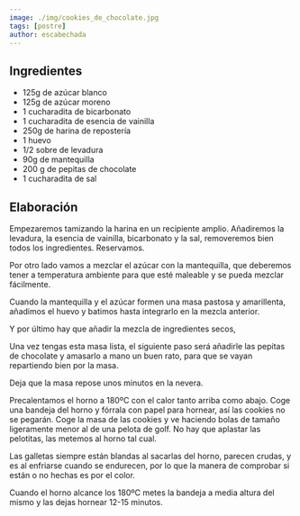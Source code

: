 ```yaml
---
image: ./img/cookies_de_chocolate.jpg
tags: [postre]
author: escabechada
---
```


## Ingredientes

- 125g de azúcar blanco
- 125g de azúcar moreno
- 1 cucharadita de bicarbonato
- 1 cucharadita de esencia de vainilla
- 250g de harina de repostería
- 1 huevo
- 1/2 sobre de levadura
- 90g de mantequilla
- 200 g de pepitas de chocolate
- 1 cucharadita de sal

## Elaboración

Empezaremos tamizando la harina en un recipiente amplio. Añadiremos la levadura, la esencia de
vainilla, bicarbonato y la sal, removeremos bien todos los ingredientes. Reservamos.

Por otro lado vamos a mezclar el azúcar con la mantequilla, que deberemos tener a temperatura
ambiente para que esté maleable y se pueda mezclar fácilmente.

Cuando la mantequilla y el azúcar formen una masa pastosa y amarillenta, añadimos el huevo y batimos
hasta integrarlo en la mezcla anterior.

Y por último hay que añadir la mezcla de ingredientes secos,

Una vez tengas esta masa lista, el siguiente paso será añadirle las pepitas de chocolate y amasarlo
a mano un buen rato, para que se vayan repartiendo bien por la masa.

Deja que la masa repose unos minutos en la nevera.

Precalentamos el horno a 180ºC con el calor tanto arriba como abajo. Coge una bandeja del horno y
fórrala con papel para hornear, así las cookies no se pegarán. Coge la masa de las cookies y ve
haciendo bolas de tamaño ligeramente menor al de una pelota de golf. No hay que aplastar las
pelotitas, las metemos al horno tal cual.

Las galletas siempre están blandas al sacarlas del horno, parecen crudas, y es al enfriarse cuando
se endurecen, por lo que la manera de comprobar si están o no hechas es por el color.

Cuando el horno alcance los 180ºC metes la bandeja a media altura del mismo y las dejas hornear
12-15 minutos.
